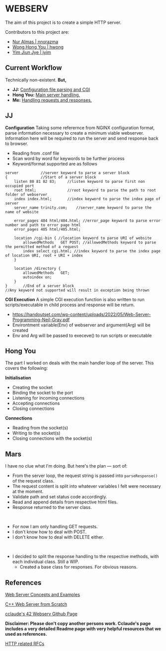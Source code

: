 # WEBSERV
The aim of this project is to create a simple HTTP server.

Contributors to this project are: 
* [Nur Almas | nnorazma](https://github.com/M4rrs)
* [Wong Hong You | hwong](https://github.com/thewongwaae)
* [Yim Jiun Jye | jyim](https://github.com/SkyHearts)

## Current Workflow
Technically non-existent. **But,**
* **JJ:** [Configuration file parsing and CGI](#jj)
* **Hong You:** [Main server handling.](#hong-you)
* **Me:** [Handling requests and responses.](#mars)

## JJ

<b>Configuration</b>
Taking some referernce from NGINX configuration format, parse information necessary to create a minimum viable webserver. Information here will be required to run the server and send response back to browser.
* Reading from .conf file
* Scan word by word for keywords to be further process
* Keyword/format supported are as follows
```
server 			//server keyword to parse a server block
{ 				//Start of a server block
	listen 80 81 82 83; 	//listen keyword to parse first non occupied port
	root html;				//root keyword to parse the path to root folder of webserver
	index index.html;		//index keyword to parse the index page of server
	server_name trinity.com;	//server_name keyword to parse the name of website
	
	error_pages 404 html/404.html; //error_page keyword to parse error number and path to error page html
	error_pages 405 html/405.html;

	location /cgi-bin { //location keyword to parse URI of website
		allowedMethods   GET POST; //allowedMethods keyword to parse the permitted method of a request
		index select_cgi.html; //index keyword to parse the index page of location URI, root + URI + index
	}
	
	location /directory {
		allowedMethods   GET;
		autoindex on;
	}
}		//End of a server block
//Any keyword not supported will result in exception being thrown
```

<b>CGI Execution</b>
A simple CGI execution function is also written to run scripts/executable in child process and response will be return.
* https://handoutset.com/wp-content/uploads/2022/05/Web-Server-Programming-Neil-Gray.pdf
* Environtment variable(Env) of webserver and argument(Arg) will be created
* Env and Arg will be passed to execeve() to run scripts or executable


## Hong You
The part I worked on deals with the main handler loop of the server. This covers the following:

<b>Initialisation</b>
* Creating the socket
* Binding the socket to the port
* Listening for incoming connections
* Accepting connections
* Closing connections

<b>Connections</b>
* Reading from the socket(s)
* Writing to the socket(s)
* Closing connections with the socket(s)

## Mars
I have no clue what I'm doing. But here's the plan — sort of:
* From the server loop, the request string is passed into ```parseResponse()``` of the request class.
* The request content is split into whatever variables I felt were necessary at the moment.
* Validate path and set status code accordingly.
* Read and append details from respective html files.
* Response returned to the server class.
<br>

* For now I am only handling GET requests.
* I don't know how to deal with POST.
* I don't know how to deal with DELETE either.
<br>

* I decided to split the response handling to the respective methods, with each individual class. Still a WIP.
	* Created a base class for responses. For obvious reasons.

## References
[Web Server Concepts and Examples](https://www.youtube.com/watch?v=9J1nJOivdyw)

[C++ Web Server from Scratch](https://youtu.be/YwHErWJIh6Y)

[cclaude's 42 Webserv Github Page](https://github.com/cclaude42/webserv)

**Disclaimer: Please don't copy another persons work. Cclaude's page includes a very detailed Readme page with very helpful resources that we used as references.**

[HTTP related RFCs](https://httpwg.org/specs/)